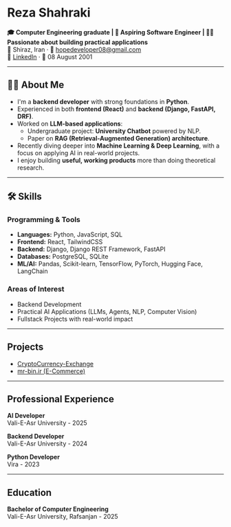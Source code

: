 # Reza Shahraki  

**🎓 Computer Engineering graduate | 🚀 Aspiring Software Engineer | 🧑‍💻 Passionate about building practical applications**  
📍 Shiraz, Iran · 📧 [hopedeveloper08@gmail.com](mailto:hopedeveloper08@gmail.com)  
🔗 [LinkedIn](https://www.linkedin.com/in/reza-shahraki) · 🎂 08 August 2001  

---

## 🧑‍💼 About Me
- I'm a **backend developer** with strong foundations in **Python**.  
- Experienced in both **frontend (React)** and **backend (Django, FastAPI, DRF)**.  
- Worked on **LLM-based applications**:
  - Undergraduate project: **University Chatbot** powered by NLP.  
  - Paper on **RAG (Retrieval-Augmented Generation) architecture**.  
- Recently diving deeper into **Machine Learning & Deep Learning**, with a focus on applying AI in real-world projects.  
- I enjoy building **useful, working products** more than doing theoretical research.  

---

## 🛠 Skills

### Programming & Tools
- **Languages:** Python, JavaScript, SQL  
- **Frontend:** React, TailwindCSS  
- **Backend:** Django, Django REST Framework, FastAPI  
- **Databases:** PostgreSQL, SQLite  
- **ML/AI:** Pandas, Scikit-learn, TensorFlow, PyTorch, Hugging Face, LangChain  

### Areas of Interest
- Backend Development  
- Practical AI Applications (LLMs, Agents, NLP, Computer Vision)  
- Fullstack Projects with real-world impact  

---

## Projects

- [CryptoCurrency-Exchange](https://github.com/hopedeveloper08/cryptocurrency-exchange)
- [mr-bin.ir (E-Commerce)](https://mr-bin.ir/)

---

## Professional Experience  

**AI Developer**<br>
Vali-E-Asr University - 2025 


**Backend Developer**<br>
Vali-E-Asr University - 2024


**Python Developer**<br> 
Vira - 2023

---

## Education

**Bachelor of Computer Engineering**  
Vali-E-Asr University, Rafsanjan - 2025
